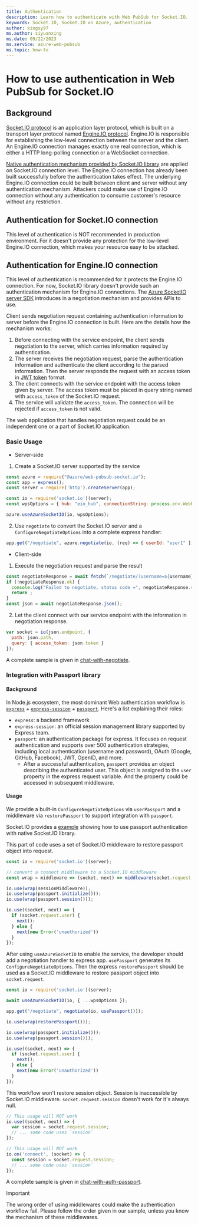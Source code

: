 ```yaml
---
title: Authentication
description: Learn how to authenticate with Web PubSub for Socket.IO. 
keywords: Socket.IO, Socket.IO on Azure, authentication
author: xingsy97
ms.author: siyuanxing
ms.date: 09/22/2023
ms.service: azure-web-pubsub
ms.topic: how-to
---
```

# How to use authentication in Web PubSub for Socket.IO
## Background
[Socket.IO protocol](https://socket.io/docs/v4/socket-io-protocol/) is an application layer protocol, which is built on a transport layer protocol named [Engine.IO protocol](https://socket.io/docs/v4/engine-io-protocol/). 
Engine.IO is responsible for establishing the low-level connection between the server and the client. An Engine.IO connection manages exactly one real connection, which is either a HTTP long-polling connection or a WebSocket connection.

[Native authentication mechanism provided by Socket.IO library](https://socket.io/docs/v4/middlewares/#sending-credentials) are applied on Socket.IO connection level. The Engine.IO connection has already been built successfully before the authentication takes effect. The underlying Engine.IO connection could be built between client and server without any authentication mechanism. Attackers could make use of Engine.IO connection without any authentication to consume customer's resource without any restriction. 

## Authentication for Socket.IO connection
This level of authentication is NOT recommended in production environment. For it doesn't provide any protection for the low-level Engine.IO connection, which makes your resource easy to be attacked.

## Authentication for Engine.IO connection
This level of authentication is recommended for it protects the Engine.IO connection.
For now, Socket.IO library doesn't provide such an authentication mechanism for Engine.IO connections. The [Azure SocketIO server SDK](https://github.com/Azure/azure-webpubsub/tree/main/sdk/webpubsub-socketio-extension) introduces in a negotiation mechanism and provides APIs to use.

Client sends negotiation request containing authentication information to server before the Engine.IO connection is built. Here are the details how the mechanism works:
 
1. Before connecting with the service endpoint, the client sends negotiation to the server, which carries information required by authentication. 
2. The server receives the negotiation request, parse the authentication information and authenticate the client according to the parsed information. Then the server responds the request with an access token in [JWT token](https://jwt.io/) format.
3. The client connects with the service endpoint with the access token given by server. The access token must be placed in query string named with `access_token` of the Socket.IO request.
4. The service will validate the `access_token`. The connection will be rejected if `access_token` is not valid.

The web application that handles negotiation request could be an independent one or a part of Socket.IO application.

### Basic Usage
- Server-side

1. Create a Socket.IO server supported by the service
```javascript
const azure = require("@azure/web-pubsub-socket.io");
const app = express();
const server = require('http').createServer(app);

const io = require('socket.io')(server);
const wpsOptions = { hub: "eio_hub", connectionString: process.env.WebPubSubConnectionString };

azure.useAzureSocketIO(io, wpsOptions);
```


2. Use `negotiate` to convert the Socket.IO server and a `ConfigureNegotiateOptions` into a complete express handler:
```javascript
app.get("/negotiate", azure.negotiate(io, (req) => { userId: "user1" });)
```


- Client-side
1. Execute the negotiation request and parse the result
```javascript
const negotiateResponse = await fetch(`/negotiate/?username=${username}`);
if (!negotiateResponse.ok) {
  console.log("Failed to negotiate, status code =", negotiateResponse.status);
  return ;
}
const json = await negotiateResponse.json();
```

2. Let the client connect with our service endpoint with the information in negotiation response.
```javascript
var socket = io(json.endpoint, {
  path: json.path,
  query: { access_token: json.token }
});
```

A complete sample is given in [chat-with-negotiate](https://github.com/Azure/azure-webpubsub/blob/main/sdk/webpubsub-socketio-extension/examples/chat-with-negotiate/index.js).

### Integration with Passport library

#### Background
In Node.js ecosystem, the most dominant Web authentication workflow is [`express`](https://www.npmjs.com/package/express) + [`express-session`](https://www.npmjs.com/package/express-session) + [`passport`](https://www.npmjs.com/package/passport). Here's a list explaining their roles:
- `express`: a backend framework
- `express-session`: an official session management library supported by Express team.
- `passport`: an authentication package for express. It focuses on request authentication and supports over 500 authentication strategies, including local authentication (username and password), OAuth (Google, GitHub, Facebook), JWT, OpenID, and more.
  - After a successful authentication, `passport` provides an object describing the authenticated user. This object is assigned to the `user` property in the express request variable. And the property could be accessed in subsequent middleware.

#### Usage

We provide a built-in `ConfigureNegotiateOptions` via `userPassport` and a middleware via `restorePassport` to support integration with `passport`.

Socket.IO provides a [example](https://github.com/socketio/socket.io/blob/4.6.2/examples/passport-example/index.js) showing how to use passport authentication with native Socket.IO library.

This part of code uses a set of Socket.IO middleware to restore passport object into request.
```javascript
const io = require('socket.io')(server);

// convert a connect middleware to a Socket.IO middleware
const wrap = middleware => (socket, next) => middleware(socket.request, {}, next);

io.use(wrap(sessionMiddleware));
io.use(wrap(passport.initialize()));
io.use(wrap(passport.session()));

io.use((socket, next) => {
  if (socket.request.user) {
    next();
  } else {
    next(new Error('unauthorized'))
  }
});
```

After using `useAzureSocketIO` to enable the service, the developer should add a negotiation handler to express app. `usePassport` generates its `ConfigureNegotiateOptions`.
Then the express `restorePassport` should be used as a Socket.IO middleware to restore passport object into `socket.request`. 

```javascript
const io = require('socket.io')(server);

await useAzureSocketIO(io, { ...wpsOptions });

app.get("/negotiate", negotiate(io, usePassport()));

io.use(wrap(restorePassport()));

io.use(wrap(passport.initialize()));
io.use(wrap(passport.session()));

io.use((socket, next) => {
  if (socket.request.user) {
    next();
  } else {
    next(new Error('unauthorized'))
  }
});
```

This workflow won't restore session object. Session is inaccessible by Socket.IO middleware. `socket.request.session` doesn't work for it's always null.
```javascript
// This usage will NOT work
io.use((socket, next) => {
  var session = socket.request.session; 
  // ... some code uses `session`
});

// This usage will NOT work
io.on('connect', (socket) => {
  const session = socket.request.session;
  // ... some code uses `session`
});
```

A complete sample is given in [chat-with-auth-passport](https://github.com/Azure/azure-webpubsub/blob/main/sdk/webpubsub-socketio-extension/examples/chat-with-auth-passport).

>[!IMPORTANT]
> The wrong order of using middlewares could make the authentication workflow fail. Please follow the order given in our sample, unless you know the mechanism of these middlewares.